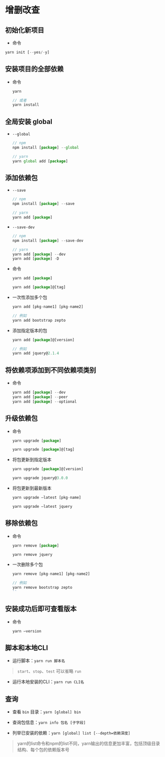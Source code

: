 # 增删改查

## 初始化新项目

*   命令

```javascript
yarn init [--yes/-y]
```

## 安装项目的全部依赖

*   命令

    ```javascript
    yarn

    // 或者
    yarn install
    ```

## 全局安装 global

*   `--global`

    ```javascript
    // npm
    npm install [package] --global

    // yarn
    yarn global add [package]
    ```

## 添加依赖包

*   `--save`

    ```javascript
    // npm
    npm install [package] --save

    // yarn
    yarn add [package]
    ```

*   `--save-dev`

    ```javascript
    // npm
    npm install [package] --save-dev

    // yarn
    yarn add [package] --dev
    yarn add [package] -D
    ```

*   命令

    ```javascript
    yarn add [package]

    yarn add [package]@[tag]
    ```

*   一次性添加多个包

    ```javascript
    yarn add [pkg-name1] [pkg-name2]

    // 例如
    yarn add bootstrap zepto
    ```

*   添加指定版本的包

    ```javascript
    yarn add [package]@[version]

    // 例如
    yarn add jquery@2.1.4
    ```

## 将依赖项添加到不同依赖项类别

*   命令

    ```javascript
    yarn add [package] --dev
    yarn add [package] --peer
    yarn add [package] --optional
    ```

## 升级依赖包

*   命令

    ```javascript
    yarn upgrade [package]

    yarn upgrade [package]@[tag]
    ```

*   将包更新到指定版本

    ```javascript
    yarn upgrade [package]@[version]

    yarn upgrade jquery@3.0.0
    ```

*   将包更新到最新版本

    ```javascript
    yarn upgrade –latest [pkg-name]

    yarn upgrade –latest jquery
    ```

## 移除依赖包

*   命令

    ```javascript
    yarn remove [package]

    yarn remove jquery
    ```

*   一次删除多个包

    ```javascript
    yarn remove [pkg-name1] [pkg-name2]

    // 例如
    yarn remove bootstrap zepto
    ``
    ```

## 安装成功后即可查看版本

*   命令

    ```javascript
    yarn –version
    ```

## 脚本和本地CLI

*   运行脚本：`yarn run 脚本名`

> `start`、`stop`、`test` 可以省略 `run`

*   运行本地安装的CLI：`yarn run CLI名`

## 查询

*   查看 `bin` 目录：`yarn [global] bin`

*   查询包信息：`yarn info 包名 [子字段]`

*   列举已安装的依赖：`yarn [global] list [--depth=依赖深度]`

> yarn的list命令和npm的list不同，yarn输出的信息更加丰富，包括顶级目录结构、每个包的依赖版本号
